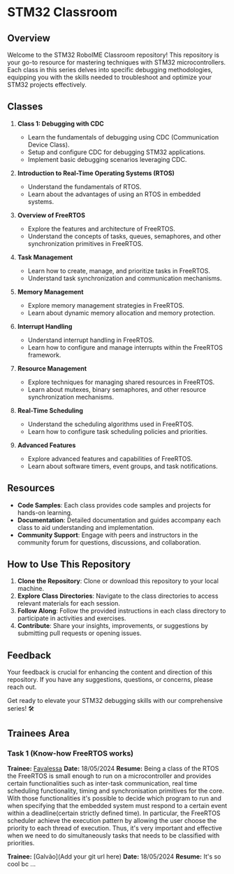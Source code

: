 # STM32 Classroom

## Overview
Welcome to the STM32 RoboIME Classroom repository! This repository is your go-to resource for mastering techniques with STM32 microcontrollers. Each class in this series delves into specific debugging methodologies, equipping you with the skills needed to troubleshoot and optimize your STM32 projects effectively.

## Classes

1. **Class 1: Debugging with CDC**
   - Learn the fundamentals of debugging using CDC (Communication Device Class).
   - Setup and configure CDC for debugging STM32 applications.
   - Implement basic debugging scenarios leveraging CDC.

2. **Introduction to Real-Time Operating Systems (RTOS)**
   - Understand the fundamentals of RTOS.
   - Learn about the advantages of using an RTOS in embedded systems.

3. **Overview of FreeRTOS**
   - Explore the features and architecture of FreeRTOS.
   - Understand the concepts of tasks, queues, semaphores, and other synchronization primitives in FreeRTOS.

4. **Task Management**
   - Learn how to create, manage, and prioritize tasks in FreeRTOS.
   - Understand task synchronization and communication mechanisms.

5. **Memory Management**
   - Explore memory management strategies in FreeRTOS.
   - Learn about dynamic memory allocation and memory protection.

6. **Interrupt Handling**
   - Understand interrupt handling in FreeRTOS.
   - Learn how to configure and manage interrupts within the FreeRTOS framework.

7. **Resource Management**
   - Explore techniques for managing shared resources in FreeRTOS.
   - Learn about mutexes, binary semaphores, and other resource synchronization mechanisms.

8. **Real-Time Scheduling**
   - Understand the scheduling algorithms used in FreeRTOS.
   - Learn how to configure task scheduling policies and priorities.

9. **Advanced Features**
   - Explore advanced features and capabilities of FreeRTOS.
   - Learn about software timers, event groups, and task notifications.

## Resources

- **Code Samples**: Each class provides code samples and projects for hands-on learning.
- **Documentation**: Detailed documentation and guides accompany each class to aid understanding and implementation.
- **Community Support**: Engage with peers and instructors in the community forum for questions, discussions, and collaboration.

## How to Use This Repository

1. **Clone the Repository**: Clone or download this repository to your local machine.
2. **Explore Class Directories**: Navigate to the class directories to access relevant materials for each session.
3. **Follow Along**: Follow the provided instructions in each class directory to participate in activities and exercises.
4. **Contribute**: Share your insights, improvements, or suggestions by submitting pull requests or opening issues.

## Feedback

Your feedback is crucial for enhancing the content and direction of this repository. If you have any suggestions, questions, or concerns, please reach out.

Get ready to elevate your STM32 debugging skills with our comprehensive series! 🛠️

## Trainees Area
### Task 1 (Know-how FreeRTOS works)

**Trainee:** [Favalessa](https://github.com/dekera)
**Date:** 18/05/2024
**Resume:** Being a class of the RTOS the FreeRTOS is small enough to run on a microcontroller and provides certain functionalities such as inter-task communication, real time scheduling functionality, timing and synchronisation primitives for the core. With those functionalities it's possible to decide which program to run and when specifying that the embedded system must respond to a certain event within a deadline(certain strictly defined time). In particular, the FreeRTOS scheduler achieve the execution pattern by allowing the user choose the priority to each thread of execution. Thus, it's very important and effective when we need to do simultaneously tasks that needs to be classified with priorities.

**Trainee:** [Galvão](Add your git url here)
**Date:** 18/05/2024
**Resume:** It's so cool bc ...